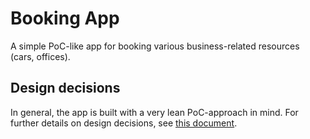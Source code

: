 # Booking App

A simple PoC-like app for booking various business-related resources (cars, offices).

## Design decisions

In general, the app is built with a very lean PoC-approach in mind. For further details on design decisions, see [this document](./design-decisions.md).